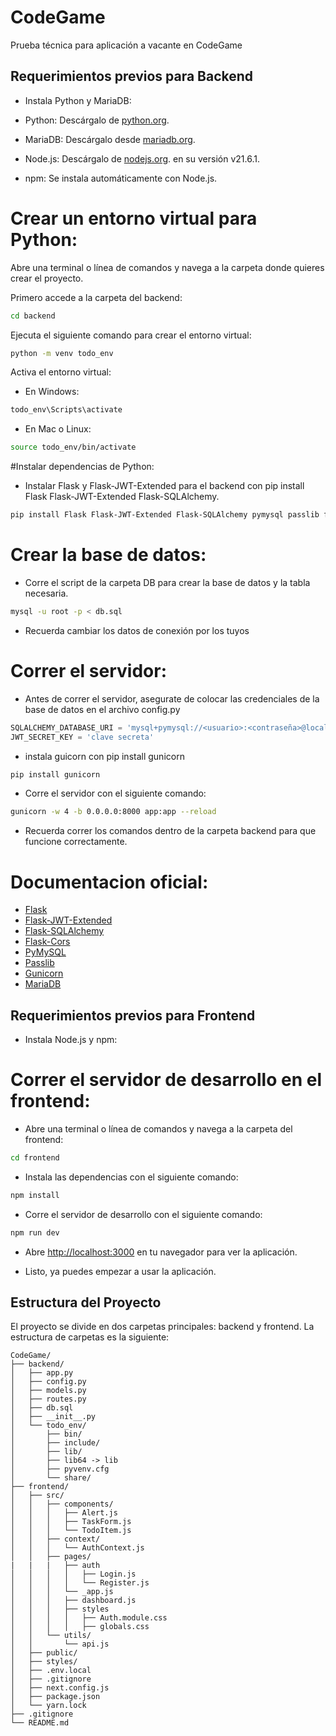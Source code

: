 # CodeGame

Prueba técnica para aplicación a vacante en CodeGame

## Requerimientos previos para Backend

- Instala Python y MariaDB:

- Python: Descárgalo de [python.org](https://python.org).
- MariaDB: Descárgalo desde [mariadb.org](https://mariadb.org).
- Node.js: Descárgalo de [nodejs.org](https://nodejs.org). en su versión v21.6.1.
- npm: Se instala automáticamente con Node.js.

# Crear un entorno virtual para Python:

Abre una terminal o línea de comandos y navega a la carpeta donde quieres crear el proyecto.

Primero accede a la carpeta del backend:

```bash
cd backend
```
Ejecuta el siguiente comando para crear el entorno virtual:

```bash
python -m venv todo_env
```

Activa el entorno virtual:

 - En Windows: 
 ```bash
 todo_env\Scripts\activate
 ```
 - En Mac o Linux: 
 ```bash
 source todo_env/bin/activate
 ```

#Instalar dependencias de Python:

- Instalar Flask y Flask-JWT-Extended para el backend con pip install Flask Flask-JWT-Extended Flask-SQLAlchemy.

```bash
pip install Flask Flask-JWT-Extended Flask-SQLAlchemy pymysql passlib flask-cors
```

# Crear la base de datos:

- Corre el script de la carpeta DB para crear la base de datos y la tabla necesaria.

```bash
mysql -u root -p < db.sql
```
- Recuerda cambiar los datos de conexión por los tuyos


# Correr el servidor:

- Antes de correr el servidor, asegurate de colocar las credenciales de la base de datos en el archivo config.py

```python
SQLALCHEMY_DATABASE_URI = 'mysql+pymysql://<usuario>:<contraseña>@localhost/<nombre de la base de datos>'
JWT_SECRET_KEY = 'clave secreta'
```


- instala guicorn con pip install gunicorn

```bash
pip install gunicorn
```

- Corre el servidor con el siguiente comando:

```bash
gunicorn -w 4 -b 0.0.0.0:8000 app:app --reload
```

- Recuerda correr los comandos dentro de la carpeta backend para que funcione correctamente.

# Documentacion oficial:

- [Flask](https://flask.palletsprojects.com/en/stable/)
- [Flask-JWT-Extended](https://flask-jwt-extended.readthedocs.io/en/stable/)
- [Flask-SQLAlchemy](https://flask-sqlalchemy.palletsprojects.com/en/2.x/)
- [Flask-Cors](https://flask-cors.readthedocs.io/en/latest/)
- [PyMySQL](https://pymysql.readthedocs.io/en/latest/)
- [Passlib](https://passlib.readthedocs.io/en/stable/)
- [Gunicorn](https://gunicorn.org/)
- [MariaDB](https://mariadb.org/)



## Requerimientos previos para Frontend

- Instala Node.js y npm:

# Correr el servidor de desarrollo en el frontend:

- Abre una terminal o línea de comandos y navega a la carpeta del frontend:

```bash 
cd frontend
```

- Instala las dependencias con el siguiente comando:

```bash
npm install
```

- Corre el servidor de desarrollo con el siguiente comando:

```bash
npm run dev
```

- Abre [http://localhost:3000](http://localhost:3000) en tu navegador para ver la aplicación.

- Listo, ya puedes empezar a usar la aplicación.

## Estructura del Proyecto

El proyecto se divide en dos carpetas principales: backend y frontend. La estructura de carpetas es la siguiente:

```
CodeGame/
├── backend/
│   ├── app.py
│   ├── config.py
│   ├── models.py
│   ├── routes.py
│   ├── db.sql
│   ├── __init__.py
│   └── todo_env/
│       ├── bin/
│       ├── include/
│       ├── lib/
│       ├── lib64 -> lib
│       ├── pyvenv.cfg
│       └── share/
├── frontend/
│   ├── src/
│   │   ├── components/
│   │   │   ├── Alert.js
│   │   │   ├── TaskForm.js
│   │   │   └── TodoItem.js
│   │   ├── context/
│   │   │   └── AuthContext.js
│   │   ├── pages/
|   |   |   ├── auth
│   │   │   │   ├── Login.js
│   │   │   │   └── Register.js
│   │   │   └── _app.js
│   │   │   ├── dashboard.js
│   │   │   ├── styles
│   │   │   │   ├── Auth.module.css
│   │   │   │   ├── globals.css
│   │   └── utils/
│   │       └── api.js
│   ├── public/
│   ├── styles/
│   ├── .env.local
│   ├── .gitignore
│   ├── next.config.js
│   ├── package.json
│   └── yarn.lock
├── .gitignore
└── README.md
```
